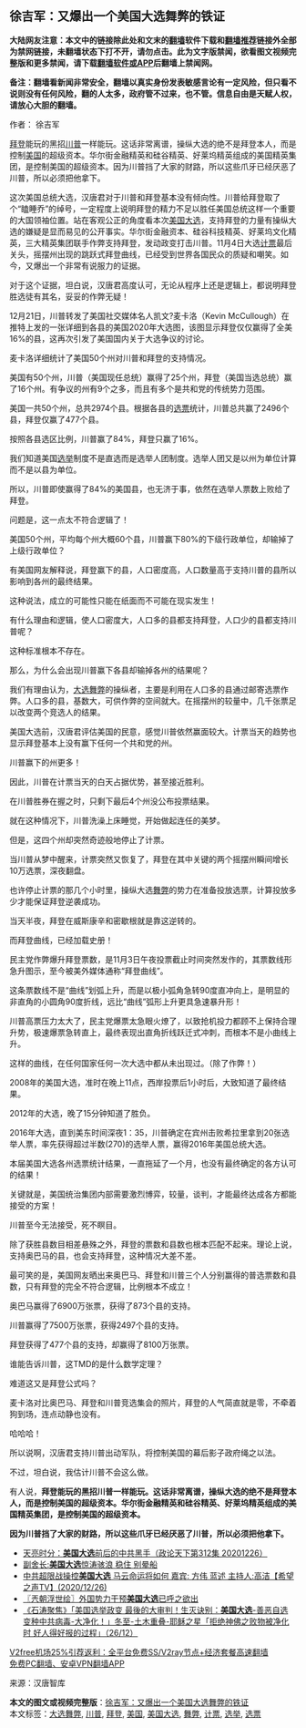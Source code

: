  <h2>徐吉军：又爆出一个美国大选舞弊的铁证</h2> <p class="notice"><b>大陆网友注意：本文中的链接除此处和文末的<a href="https://github.com/bannedbook/fanqiang" >翻墙</a>软件下载和<a href="https://github.com/killgcd/justmysocks/blob/master/README.md">翻墙推荐</a>链接外全部为禁网链接，未翻墙状态下打不开，请勿点击。此为文字版禁闻，欲看图文视频完整版和更多禁闻，请下载<a href="https://github.com/bannedbook/fanqiang">翻墙软件或APP</a>后翻墙上禁闻网。</p><p>备注：翻墙看新闻非常安全，翻墙以真实身份发表敏感言论有一定风险，但只看不说则没有任何风险，翻的人太多，政府管不过来，也不管。信息自由是天赋人权，请放心大胆的翻墙。</b></p>  <div class="entry"> <p>作者： 徐吉军</p> <p id="summary"><a href="https://www.bannedbook.org/bnews/tag/%e6%8b%9c%e7%99%bb/" class="st_tag internal_tag" rel="tag" title="标签 拜登 下的日志">拜登</a>能玩的黑招<a href="https://www.bannedbook.org/bnews/tag/%e5%b7%9d%e6%99%ae/" class="st_tag internal_tag" rel="tag" title="标签 川普 下的日志">川普</a>一样能玩。这话非常离谱，操纵大选的绝不是拜登本人，而是控制<a href="https://www.bannedbook.org/bnews/tag/%e7%be%8e%e5%9b%bd/" class="st_tag internal_tag" rel="tag" title="标签 美国 下的日志">美国</a>的超级资本。华尔街金融精英和硅谷精英、好莱坞精英组成的美国精英集团，是控制美国的超级资本。因为川普挡了大家的财路，所以这些爪牙已经厌恶了川普，所以必须把他拿下。</p> <p>这次美国总统大选，汉唐君对于川普和拜登基本没有倾向性。川普给拜登取了个“瞌睡乔”的绰号，一定程度上说明拜登的精力不足以胜任美国总统这样一个重要的大国领袖位置。站在客观公正的角度看本次<a href="https://www.bannedbook.org/bnews/tag/%e7%be%8e%e5%9b%bd%e5%a4%a7%e9%80%89/" class="st_tag internal_tag" rel="tag" title="标签 美国大选 下的日志">美国大选</a>，支持拜登的力量有操纵大选的嫌疑是显而易见的公开事实。华尔街金融资本、硅谷科技精英、好莱坞文化精英，三大精英集团联手作弊支持拜登，发动政变打击川普。11月4日大选<a href="https://www.bannedbook.org/bnews/tag/%E8%AE%A1%E7%A5%A8/" class="st_tag internal_tag" rel="tag" title="标签 计票 下的日志">计票</a>最后关头，摇摆州出现的跳跃式拜登曲线，已经受到世界各国民众的质疑和嘲笑。如今，又爆出一个非常有说服力的证据。</p> <p>对于这个证据，坦白说，汉唐君高度认可，无论从程序上还是逻辑上，都说明拜登胜选徒有其名，妥妥的作弊无疑！</p> <p>12月21日，川普转发了美国社交媒体名人凯文?麦卡洛（Kevin McCullough）在推特上发的一张详细到各县的美国2020年大选图，该图显示拜登仅仅赢得了全美16%的县，这再次引发了美国国内关于大选争议的讨论。</p> <p>麦卡洛详细统计了美国50个州对川普和拜登的支持情况。</p> <p>美国有50个州，川普（美国现任总统）赢得了25个州，拜登（美国当选总统）赢了16个州。有争议的州有9个之多，而且有多个是共和党的传统势力范围。</p> <p>美国一共50个州，总共2974个县。根据各县的<a href="https://www.bannedbook.org/bnews/tag/%E9%80%89%E7%A5%A8/" class="st_tag internal_tag" rel="tag" title="标签 选票 下的日志">选票</a>统计，川普总共赢了2496个县，拜登仅赢了477个县。</p> <p>按照各县选区比例，川普赢了84%，拜登只赢了16%。</p> <p>我们知道美国<a href="https://www.bannedbook.org/bnews/tag/%e9%80%89%e4%b8%be/" class="st_tag internal_tag" rel="tag" title="标签 选举 下的日志">选举</a>制度不是直选而是选举人团制度。选举人团又是以州为单位计算而不是以县为单位。</p> <p>所以，川普即使赢得了84%的美国县，也无济于事，依然在选举人票数上败给了拜登。</p> <p>问题是，这一点太不符合逻辑了！</p> <p>美国50个州，平均每个州大概60个县，川普赢下80%的下级行政单位，却输掉了上级行政单位？</p>  <p>有美国网友解释说，拜登赢下的县，人口密度高，人口数量高于支持川普的县所以影响到各州的最终结果。</p> <p>这种说法，成立的可能性只能在纸面而不可能在现实发生！</p> <p>有什么理由和逻辑，使人口密度大，人口多的县都支持拜登，人口少的县都支持川普呢？</p> <p>这种标准根本不存在。</p> <p>那么，为什么会出现川普赢下各县却输掉各州的结果呢？</p> <p>我们有理由认为，<a href="https://www.bannedbook.org/bnews/tag/%E5%A4%A7%E9%80%89%E8%88%9E%E5%BC%8A/" class="st_tag internal_tag" rel="tag" title="标签 大选舞弊 下的日志">大选舞弊</a>的操纵者，主要是利用在人口多的县通过邮寄选票作弊。人口多的县，基数大，可供作弊的空间就大。在摇摆州的较量中，几千张票足以改变两个竞选人的结果。</p> <p>美国大选前，汉唐君评估美国的民意，感觉川普依然赢面较大。计票当天的趋势也显示拜登基本上没有赢下任何一个共和党的州。</p> <p>川普赢下的州更多！</p> <p>因此，川普在计票当天的白天占据优势，甚至接近胜利。</p> <p>在川普胜券在握之时，只剩下最后4个州没公布投票结果。</p> <p>就在这种情况下，川普洗澡上床睡觉，开始做起连任的美梦。</p> <p>但是，这四个州却突然奇迹般地停止了计票。</p> <p>当川普从梦中醒来，计票突然又恢复了，拜登在其中关键的两个摇摆州瞬间增长10万选票，深夜翻盘。</p>  <p>也许停止计票的那几个小时里，操纵大选<a href="https://www.bannedbook.org/bnews/tag/%E8%88%9E%E5%BC%8A/" class="st_tag internal_tag" rel="tag" title="标签 舞弊 下的日志">舞弊</a>的势力在准备投放选票，计算投放多少才能保证拜登逆袭成功。</p> <p>当天半夜，拜登在威斯康辛和密歇根就是靠这逆转的。</p> <p>而拜登曲线，已经加载史册！</p> <p>民主党作弊爆升拜登票数，是11月3日午夜投票截止时间突然发作的，其票数线形急升图示，至今被美外媒体通称“拜登曲线”。</p> <p>这条票数线不是“曲线”划弧上升，而是以极小弧角急转90度直冲向上，是明显的非直角的小圆角90度折线，远比“曲线”弧形上升更具急速暴升形！</p> <p>川普高票压力太大了，民主党爆票太急眼火燎了，以致抢机投力都顾不上保持合理升势，极速爆票急转直上，最终表现出直角折线跃迁式冲刺，而根本不是小曲线上升。</p> <p>这样的曲线，在任何国家任何一次大选中都从未出现过。（除了作弊！）</p> <p>2008年的美国大选，准时在晚上11点，西岸投票后1小时后，大致知道了最终结果。</p> <p>2012年的大选，晚了15分钟知道了胜负。</p> <p>2016年大选，直到美东时间深夜1：35，川普确定在宾州击败希拉里拿到20张选举人票，率先获得超过半数(270)的选举人票，赢得2016年美国总统大选。</p> <p>本届美国大选各州选票统计结果，一直拖延了一个月，也没有最终确定的各方认可的结果！</p> <p>关键就是，美国统治集团内部需要激烈博弈，较量，谈判，才能最终达成各方都能接受的方案！</p> <p>川普至今无法接受，死不瞑目。</p>  <p>除了获胜县数目相差悬殊之外，拜登的票数和县数也根本匹配不起来。理论上说，支持奥巴马的县，也会支持拜登，这种情况大差不差。</p> <p>最可笑的是，美国网友晒出来奥巴马、拜登和川普三个人分别赢得的普选票数和县数，只有拜登的完全不符合逻辑，比例根本不成立！</p> <p>奥巴马赢得了6900万张票，获得了873个县的支持。</p> <p>川普赢得了7500万张票，获得2497个县的支持。</p> <p>拜登获得了477个县的支持，却赢得了8100万张票。</p> <p>谁能告诉川普，这TMD的是什么数学定理？</p> <p>难道这又是拜登公式吗？</p> <p>麦卡洛对比奥巴马、拜登和川普竞选集会的照片，拜登的人气简直就是零，不牵着狗到场，连点动静也没有。</p> <p>哈哈哈！</p> <p>所以说啊，汉唐君支持川普出动军队，将控制美国的幕后影子政府绳之以法。</p> <p>不过，坦白说，我估计川普不会这么做。</p> <p>有人说，<strong>拜登能玩的黑招川普一样能玩。这话非常离谱，操纵大选的绝不是拜登本人，而是控制美国的超级资本。华尔街金融精英和硅谷精英、好莱坞精英组成的美国精英集团，是控制美国的超级资本。</strong></p> <p><strong>因为川普挡了大家的财路，所以这些爪牙已经厌恶了川普，所以必须把他拿下。</strong></p>  <ul class='op-related-articles' title='相关阅读'> <li><a href='https://www.bannedbook.org/bnews/cbnews/20201227/1455797.html' target='_blank'>天亮时分：<b>美国大选</b>前后的中共黑手（政论天下第312集 20201226）</a></li> <li><a href='https://www.bannedbook.org/bnews/comments/20201227/1455785.html' target='_blank'>副舍长:<b>美国大选</b>惊涛骇浪 稳住 别晕船</a></li> <li><a href='https://www.bannedbook.org/bnews/cbnews/20201227/1455751.html' target='_blank'>中共超限战操控<b>美国大选</b>   马云命运将如何  嘉宾: 方伟 蓝述 主持人:高洁【希望之声TV】(2020/12/26)</a></li> <li><a href='https://www.bannedbook.org/bnews/ssgc/20201227/1455643.html' target='_blank'>〖兲朝浮世绘〗外国势力干预<b>美国大选</b>已呼之欲出</a></li> <li><a href='https://www.bannedbook.org/bnews/bannedvideo/20201227/1455631.html' target='_blank'>《石涛聚焦》「美国选举政变 最後的大审判！生灭诀别：<b>美国大选</b>-善恶自选 变种中共病毒-大净化！」冬至-土木重叠-耶稣之星「拒绝神佛之败物被净化时 好人得好报的过程」（26/12）</a></li> </ul> <p class="texttj"> <a href="https://github.com/bannedbook/fanqiang/wiki/V2ray%E6%9C%BA%E5%9C%BA" target="_blank">V2free机场25%引荐返利：全平台免费SS/V2ray节点+经济套餐高速翻墙</a><br/> <a href="https://github.com/bannedbook/fanqiang/wiki/%E7%A6%81%E9%97%BB%E7%BD%91%E5%AE%89%E5%8D%93%E7%BF%BB%E5%A2%99%E6%96%B0%E9%97%BBAPP" target="_blank">免费PC翻墙、安卓VPN翻墙APP</a></p><p> 来源：汉唐智库 </p><a name='sharetosocial'></a>       <div><b>本文的图文或视频完整版</b>：<a href='https://www.bannedbook.org/bnews/comments/20201227/1455808.html'>徐吉军：又爆出一个美国大选舞弊的铁证</a></div>  </div><!--END ENTRY--> <div class="postfooter"> <div>本文标签：<a href="https://www.bannedbook.org/bnews/tag/%E5%A4%A7%E9%80%89%E8%88%9E%E5%BC%8A/" rel="tag">大选舞弊</a>, <a href="https://www.bannedbook.org/bnews/tag/%e5%b7%9d%e6%99%ae/" rel="tag">川普</a>, <a href="https://www.bannedbook.org/bnews/tag/%e6%8b%9c%e7%99%bb/" rel="tag">拜登</a>, <a href="https://www.bannedbook.org/bnews/tag/%e7%be%8e%e5%9b%bd/" rel="tag">美国</a>, <a href="https://www.bannedbook.org/bnews/tag/%e7%be%8e%e5%9b%bd%e5%a4%a7%e9%80%89/" rel="tag">美国大选</a>, <a href="https://www.bannedbook.org/bnews/tag/%E8%88%9E%E5%BC%8A/" rel="tag">舞弊</a>, <a href="https://www.bannedbook.org/bnews/tag/%E8%AE%A1%E7%A5%A8/" rel="tag">计票</a>, <a href="https://www.bannedbook.org/bnews/tag/%e9%80%89%e4%b8%be/" rel="tag">选举</a>, <a href="https://www.bannedbook.org/bnews/tag/%E9%80%89%E7%A5%A8/" rel="tag">选票</a></div>  </div><!--END POSTFOOTER--> 